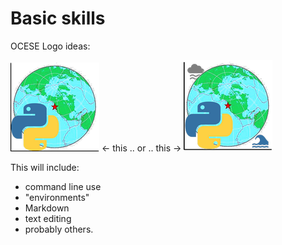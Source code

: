 # Basic skills

OCESE Logo ideas: 

![logo](./images/logo-03sm.png)
<- this .. or .. this ->
![logo](./images/logo-04sm.png)

This will include:

- command line use
- "environments"
- Markdown
- text editing
- probably others.
